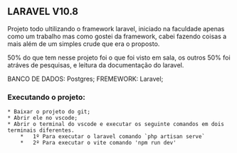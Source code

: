 ## LARAVEL V10.8

Projeto todo ultilizando o framework laravel, iniciado na faculdade apenas como um trabalho mas como gostei da framework, cabei fazendo coisas a mais
além de um simples crude que era o proposto.

50% do que tem nesse projeto foi o que foi visto em sala, os outros 50% foi atráves de pesquisas, e leitura da documentação do laravel.

BANCO DE DADOS: Postgres;
FREMEWORK: Laravel;

### Executando o projeto:
    * Baixar o projeto do git;
    * Abrir ele no vscode;
    * Abrir o terminal do vscode e executar os seguinte comandos em dois terminais diferentes.
        *   1º Para executar o laravel comando `php artisan serve`
        *   2º Para executar o vite comando 'npm run dev'

